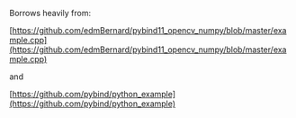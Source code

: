 
Borrows heavily from:

[https://github.com/edmBernard/pybind11_opencv_numpy/blob/master/example.cpp](https://github.com/edmBernard/pybind11_opencv_numpy/blob/master/example.cpp)

and

[https://github.com/pybind/python_example](https://github.com/pybind/python_example)
